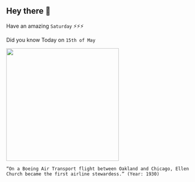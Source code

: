 ## Hey there 👋
Have an amazing `Saturday` ⚡⚡⚡

Did you know Today on `15th of May`
 
 [<img src="https://pbs.twimg.com/media/EaOgkapUEAUDuNL.jpg" width="300" />](https://www.thisdayinaviation.com/tag/ellen-church-marshall/#:~:text=15%20May%201930&text=Miss%20Ellen%20Evalyn%20Church%2C%20R.N.,California%2C%20to%20Chicago%2C%20Illinois.) 
 ```
“On a Boeing Air Transport flight between Oakland and Chicago, Ellen Church became the first airline stewardess.” (Year: 1930)
```

